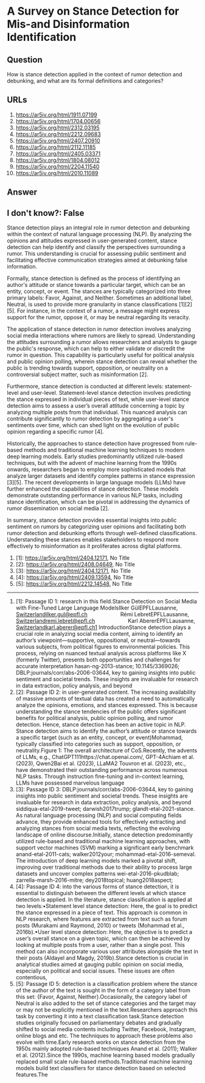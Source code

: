 # A Survey on Stance Detection for Mis-and Disinformation Identification

## Question

How is stance detection applied in the context of rumor detection and debunking, and what are its formal definitions and categories?

## URLs

1. https://ar5iv.org/html/1911.07199
2. https://ar5iv.org/html/1704.00656
3. https://ar5iv.org/html/2312.03195
4. https://ar5iv.org/html/2212.09683
5. https://ar5iv.org/html/2407.20910
6. https://ar5iv.org/html/2112.11185
7. https://ar5iv.org/html/2405.03371
8. https://ar5iv.org/html/1804.08012
9. https://ar5iv.org/html/2204.11540
10. https://ar5iv.org/html/2010.11089

## Answer

## I don't know?: False

Stance detection plays an integral role in rumor detection and debunking within the context of natural language processing (NLP). By analyzing the opinions and attitudes expressed in user-generated content, stance detection can help identify and classify the perspectives surrounding a rumor. This understanding is crucial for assessing public sentiment and facilitating effective communication strategies aimed at debunking false information.

Formally, stance detection is defined as the process of identifying an author's attitude or stance towards a particular target, which can be an entity, concept, or event. The stances are typically categorized into three primary labels: Favor, Against, and Neither. Sometimes an additional label, Neutral, is used to provide more granularity in stance classifications [1][2][5]. For instance, in the context of a rumor, a message might express support for the rumor, oppose it, or may be neutral regarding its veracity.

The application of stance detection in rumor detection involves analyzing social media interactions where rumors are likely to spread. Understanding the attitudes surrounding a rumor allows researchers and analysts to gauge the public's response, which can help to either validate or discredit the rumor in question. This capability is particularly useful for political analysis and public opinion polling, wherein stance detection can reveal whether the public is trending towards support, opposition, or neutrality on a controversial subject matter, such as misinformation [2].

Furthermore, stance detection is conducted at different levels: statement-level and user-level. Statement-level stance detection involves predicting the stance expressed in individual pieces of text, while user-level stance detection aims to assess a user’s overall attitude concerning a topic by analyzing multiple posts from that individual. This nuanced analysis can contribute significantly to rumor detection by aggregating a user's sentiments over time, which can shed light on the evolution of public opinion regarding a specific rumor [4].

Historically, the approaches to stance detection have progressed from rule-based methods and traditional machine learning techniques to modern deep learning models. Early studies predominantly utilized rule-based techniques, but with the advent of machine learning from the 1990s onwards, researchers began to employ more sophisticated models that analyze larger datasets and identify complex patterns in stance expression [3][5]. The recent developments in large language models (LLMs) have further enhanced the capabilities of stance detection. These models demonstrate outstanding performance in various NLP tasks, including stance identification, which can be pivotal in addressing the dynamics of rumor dissemination on social media [2].

In summary, stance detection provides essential insights into public sentiment on rumors by categorizing user opinions and facilitating both rumor detection and debunking efforts through well-defined classifications. Understanding these stances enables stakeholders to respond more effectively to misinformation as it proliferates across digital platforms.

1. [1]:  https://ar5iv.org/html/2404.12171, No Title
2. [2]:  https://ar5iv.org/html/2408.04649, No Title
3. [3]:  https://ar5iv.org/html/2404.12171, No Title
4. [4]:  https://ar5iv.org/html/2409.13594, No Title
5. [5]:  https://ar5iv.org/html/2212.14548, No Title
---
1. [1]:  Passage ID 1: research in this field.Stance Detection on Social Media with Fine-Tuned Large Language ModelsIlker GülEPFLLausanne, Switzerlandilker.gul@epfl.ch                      Rémi LebretEPFLLausanne, Switzerlandremi.lebret@epfl.ch                      Karl AbererEPFLLausanne, Switzerlandkarl.aberer@epfl.ch1 IntroductionStance detection plays a crucial role in analyzing social media content, aiming to identify an author’s viewpoint—supportive, oppositional, or neutral—towards various subjects, from political figures to environmental policies. This process, relying on nuanced textual analysis across platforms like X (formerly Twitter), presents both opportunities and challenges for accurate interpretation hasan-ng-2013-stance; 10.1145/3369026; DBLP:journals/corr/abs-2006-03644, key to gaining insights into public sentiment and societal trends. These insights are invaluable for research in data extraction, policy analysis, and beyond
2. [2]:  Passage ID 2: in user-generated content. The increasing availability of massive amounts of textual data has created a need to automatically analyze the opinions, emotions, and stances expressed. This is because understanding the stance tendencies of the public offers significant benefits for political analysis, public opinion polling, and rumor detection. Hence, stance detection has been an active topic in NLP. Stance detection aims to identify the author’s attitude or stance towards a specific target (such as an entity, concept, or event)Mohammad, typically classified into categories such as support, opposition, or neutrality.Figure 1: The overall architecture of CoS.Recently, the advents of LLMs, e.g., ChatGPT111https://chat.openai.com/, GPT-4Achiam et al. (2023), Qwen2Bai et al. (2023), LLaMA2 Touvron et al. (2023), etc., have demonstrated their outstanding performance across numerous NLP tasks. Through instruction fine-tuning and in-context learning, LLMs have possessed marvelous language
3. [3]:  Passage ID 3: DBLP:journals/corr/abs-2006-03644, key to gaining insights into public sentiment and societal trends. These insights are invaluable for research in data extraction, policy analysis, and beyond siddiqua-etal-2019-tweet; darwish2017trump; glandt-etal-2021-stance. As natural language processing (NLP) and social computing fields advance, they provide enhanced tools for effectively extracting and analyzing stances from social media texts, reflecting the evolving landscape of online discourse.Initially, stance detection predominantly utilized rule-based and traditional machine learning approaches, with support vector machines (SVM) marking a significant early benchmark anand-etal-2011-cats; walker2012your; mohammad-etal-2016-semeval. The introduction of deep learning models marked a pivotal shift, improving over traditional methods due to their ability to process large datasets and uncover complex patterns wei-etal-2016-pkudblab; zarrella-marsh-2016-mitre; dey2018topical; huang2018aspect;
4. [4]:  Passage ID 4: into the various forms of stance detection, it is essential to distinguish between the different levels at which stance detection is applied. In the literature, stance classification is applied at two levels:•Statement level stance detection: Here, the goal is to predict the stance expressed in a piece of text. This approach is common in NLP research, where features are extracted from text such as forum posts (Murakami and Raymond, 2010) or tweets (Mohammad et al., 2016b).•User level stance detection: Here, the objective is to predict a user’s overall stance on a given topic, which can then be achieved by looking at multiple posts from a user, rather than a single post. This method can also incorporate various user attributes alongside the text in their posts (Aldayel and Magdy, 2019b).Stance detection is crucial in analytical studies aimed at gauging public opinion on social media, especially on political and social issues. These issues are often contentious,
5. [5]:  Passage ID 5: detection is a classification problem where the stance of the author of the text is sought in the form of a category label from this set: {Favor, Against, Neither}.Occasionally, the category label of Neutral is also added to the set of stance categories and the target may or may not be explicitly mentioned in the text.Researchers approach this task by converting it into a text classification task.Stance detection studies originally focused on parliamentary debates and gradually shifted to social media contents including Twitter, Facebook, Instagram, online blogs and etc. The techniques to approach these problems also evolve with time.Early research works on stance detection from the 1950s mainly adopted rule-based techniques Anand et al. (2011); Walker et al. (2012).Since the 1990s, machine learning based models gradually replaced small scale rule-based methods.Traditional machine learning models build text classifiers for stance detection based on selected features.The
